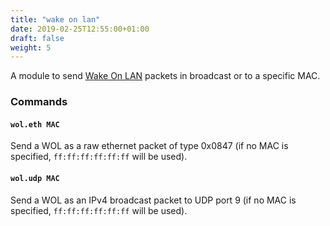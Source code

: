 ```yaml
---
title: "wake on lan"
date: 2019-02-25T12:55:00+01:00
draft: false
weight: 5
---
```


A module to send [Wake On LAN](https://en.wikipedia.org/wiki/Wake-on-LAN) packets in broadcast or to a specific MAC.

### Commands

#### `wol.eth MAC`

Send a WOL as a raw ethernet packet of type 0x0847 (if no MAC is specified, `ff:ff:ff:ff:ff:ff` will be used).

#### `wol.udp MAC`

Send a WOL as an IPv4 broadcast packet to UDP port 9 (if no MAC is specified, `ff:ff:ff:ff:ff:ff` will be used).
